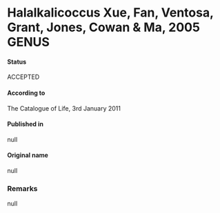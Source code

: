 # Halalkalicoccus Xue, Fan, Ventosa, Grant, Jones, Cowan & Ma, 2005 GENUS

#### Status
ACCEPTED

#### According to
The Catalogue of Life, 3rd January 2011

#### Published in
null

#### Original name
null

### Remarks
null